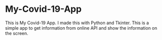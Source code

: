 # My-Covid-19-App
This is My Covid-19 App. I made this with Python and Tkinter. This is a simple app to get information from online API and show the information on the screen.
